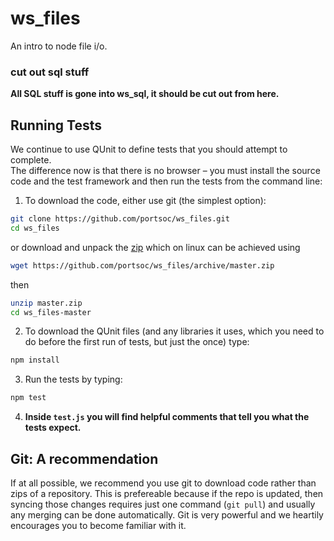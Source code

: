 ws_files
========

An intro to node file i/o.

### cut out sql stuff

**All SQL stuff is gone into ws_sql, it should be cut out from here.**


Running Tests
-------------

We continue to use QUnit to define tests that you should attempt to complete.  
The difference now is that there is no browser – you must install the source
code and the test framework and then run the tests from the command line:

1. To download the code, either use git (the simplest option):

  ```bash
  git clone https://github.com/portsoc/ws_files.git
  cd ws_files
  ```
  or download and unpack the [zip](https://github.com/portsoc/ws_files/archive/master.zip)
  which on linux can be achieved using
  ```bash
  wget https://github.com/portsoc/ws_files/archive/master.zip
  ```
  then
  ```bash
  unzip master.zip
  cd ws_files-master
  ```

2. To download the QUnit files (and any libraries it uses, which you need to do before the first run of tests, but just the once) type:

  ```bash
  npm install
  ```

3. Run the tests by typing:

  ```bash
  npm test
  ```

4. **Inside `test.js` you will find helpful comments that tell you what the tests expect.**

Git: A recommendation
----------------------
If at all possible, we recommend you use git to download code rather than zips of a repository.  This is prefereable because if the repo is updated, then syncing those changes requires just one command (`git pull`) and usually any merging can be done automatically.  Git is very powerful and we heartily encourages you to become familiar with it.
